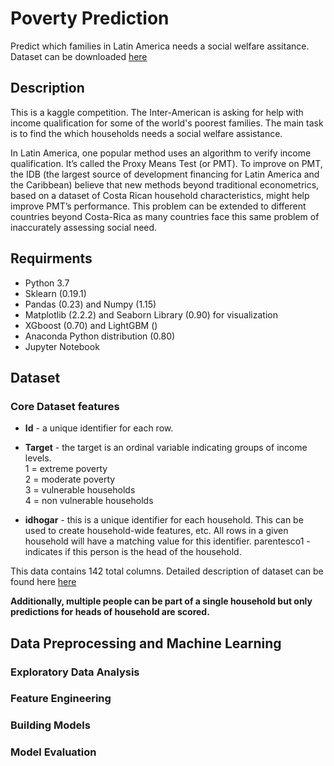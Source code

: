 # Poverty Prediction
Predict which families in Latin America needs a social welfare assitance. Dataset can be downloaded [here](https://www.kaggle.com/c/costa-rican-household-poverty-prediction/data)

## Description 
This is a kaggle competition. The Inter-American is asking for help with income qualification for some of the world's poorest families. The main task is to find the which households needs a social welfare assistance. 

In Latin America, one popular method uses an algorithm to verify income qualification. It’s called the Proxy Means Test (or PMT). To improve on PMT, the IDB (the largest source of development financing for Latin America and the Caribbean) believe that new methods beyond traditional econometrics, based on a dataset of Costa Rican household characteristics, might help improve PMT’s performance.
This problem can be extended to different countries beyond Costa-Rica as many countries face this same problem of inaccurately assessing social need. 

## Requirments
- Python 3.7
- Sklearn (0.19.1)
- Pandas (0.23) and Numpy (1.15)
- Matplotlib (2.2.2) and Seaborn Library (0.90) for visualization
- XGboost (0.70) and LightGBM ()
- Anaconda Python distribution (0.80)
- Jupyter Notebook

## Dataset 

### Core Dataset features 

- **Id** - a unique identifier for each row.

- **Target** - the target is an ordinal variable indicating groups of income levels.   
    1 = extreme poverty   
    2 = moderate poverty   
    3 = vulnerable households   
    4 = non vulnerable households  

- **idhogar** - this is a unique identifier for each household. This can be used to create household-wide features, etc. All rows in a given household will have a matching value for this identifier.
parentesco1 - indicates if this person is the head of the household.

This data contains 142 total columns. Detailed description of dataset can be found here [here](https://www.kaggle.com/c/costa-rican-household-poverty-prediction/data)

**Additionally, multiple people can be part of a single household but only predictions for heads of household are scored.**

## Data Preprocessing and Machine Learning 
### Exploratory Data Analysis
### Feature Engineering
### Building Models
### Model Evaluation




